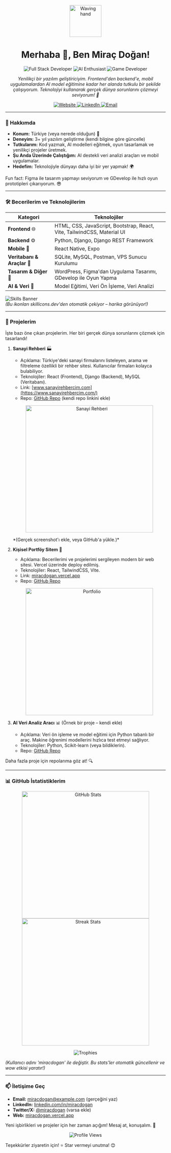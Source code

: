 <p align="center">
  <img src="https://media.giphy.com/media/hvRJCLFzcasrR4ia7z/giphy.gif" width="100" alt="Waving hand">
</p>

<h1 align="center">Merhaba 👋, Ben Miraç Doğan!</h1>

<p align="center">
  <img src="https://img.shields.io/badge/Full%20Stack%20Developer-%F0%9F%9A%80-blueviolet?style=for-the-badge&logo=react" alt="Full Stack Developer">
  <img src="https://img.shields.io/badge/AI%20Enthusiast-%F0%9F%A4%96-orange?style=for-the-badge&logo=tensorflow" alt="AI Enthusiast">
  <img src="https://img.shields.io/badge/Game%20Developer-%F0%9F%8E%AE-green?style=for-the-badge&logo=unity" alt="Game Developer">
</p>

<p align="center">
  <em>Yenilikçi bir yazılım geliştiriciyim. Frontend'den backend'e, mobil uygulamalardan AI model eğitimine kadar her alanda tutkulu bir şekilde çalışıyorum. Teknolojiyi kullanarak gerçek dünya sorunlarını çözmeyi seviyorum! 🚀</em>
</p>

<p align="center">
  <a href="https://miracdogan.vercel.app/">
    <img src="https://img.shields.io/website?label=Kişisel%20Sitem&style=for-the-badge&url=https%3A%2F%2Fmiracdogan.vercel.app%2F" alt="Website">
  </a>
  <a href="https://www.linkedin.com/in/miracdogan/">
    <img src="https://img.shields.io/badge/LinkedIn-%230077B5?style=for-the-badge&logo=linkedin&logoColor=white" alt="LinkedIn">
  </a>
  <a href="mailto:miracdogan@example.com">
    <img src="https://img.shields.io/badge/Email-%23D14836?style=for-the-badge&logo=gmail&logoColor=white" alt="Email">
  </a>
</p>

---

### 🌟 Hakkımda
- **Konum:** Türkiye (veya nerede olduğun) 📍
- **Deneyim:** 3+ yıl yazılım geliştirme (kendi bilgine göre güncelle)
- **Tutkularım:** Kod yazmak, AI modelleri eğitmek, oyun tasarlamak ve yenilikçi projeler üretmek.
- **Şu Anda Üzerinde Çalıştığım:** AI destekli veri analizi araçları ve mobil uygulamalar.
- **Hedefim:** Teknolojiyle dünyayı daha iyi bir yer yapmak! 🌍

Fun fact: Figma ile tasarım yapmayı seviyorum ve GDevelop ile hızlı oyun prototipleri çıkarıyorum. 😎

---

### 🛠️ Becerilerim ve Teknolojilerim

| Kategori | Teknolojiler |
|----------|--------------|
| **Frontend** 🌐 | HTML, CSS, JavaScript, Bootstrap, React, Vite, TailwindCSS, Material UI |
| **Backend** ⚙️ | Python, Django, Django REST Framework |
| **Mobile** 📱 | React Native, Expo |
| **Veritabanı & Araçlar** 💾 | SQLite, MySQL, Postman, VPS Sunucu Kurulumu |
| **Tasarım & Diğer** 🎨 | WordPress, Figma'dan Uygulama Tasarımı, GDevelop ile Oyun Yapma |
| **AI & Veri** 🤖 | Model Eğitimi, Veri Ön İşleme, Veri Analizi |

![Skills Banner](https://skillicons.dev/icons?i=html,css,js,bootstrap,react,vite,tailwind,materialui,python,django,sqlite,mysql,figma,wordpress)  
*(Bu ikonları skillicons.dev'den otomatik çekiyor – harika görünüyor!)*

---

### 🚀 Projelerim
İşte bazı öne çıkan projelerim. Her biri gerçek dünya sorunlarını çözmek için tasarlandı!

1. **Sanayi Rehberi** 🏭  
   - Açıklama: Türkiye'deki sanayi firmalarını listeleyen, arama ve filtreleme özellikli bir rehber sitesi. Kullanıcılar firmaları kolayca bulabiliyor.  
   - Teknolojiler: React (Frontend), Django (Backend), MySQL (Veritabanı).  
   - Link: [www.sanayirehbercim.com](https://www.sanayirehbercim.com/)  
   - Repo: [GitHub Repo](https://github.com/miracdogan/sanayirehberi) (kendi repo linkini ekle)  
   <p align="center"><img src="https://via.placeholder.com/600x300?text=Sanayi+Rehberi+Screenshot" alt="Sanayi Rehberi" width="400"></p>  
   *(Gerçek screenshot'ı ekle, veya GitHub'a yükle.)*

2. **Kişisel Portföy Sitem** 💼  
   - Açıklama: Becerilerimi ve projelerimi sergileyen modern bir web sitesi. Vercel üzerinde deploy edilmiş.  
   - Teknolojiler: React, TailwindCSS, Vite.  
   - Link: [miracdogan.vercel.app](https://miracdogan.vercel.app/)  
   - Repo: [GitHub Repo](https://github.com/miracdogan/portfolio)  
   <p align="center"><img src="https://via.placeholder.com/600x300?text=Portfolio+Screenshot" alt="Portfolio" width="400"></p>

3. **AI Veri Analiz Aracı** 📊 (Örnek bir proje – kendi ekle)  
   - Açıklama: Veri ön işleme ve model eğitimi için Python tabanlı bir araç. Makine öğrenimi modellerini hızlıca test etmeyi sağlıyor.  
   - Teknolojiler: Python, Scikit-learn (veya bildiklerin).  
   - Repo: [GitHub Repo](https://github.com/miracdogan/ai-tool)

Daha fazla proje için repolarıma göz at! 🔍

---

### 📊 GitHub İstatistiklerim
<p align="center">
  <img src="https://github-readme-stats.vercel.app/api?username=miracdogan&theme=radical&hide_border=true&include_all_commits=true&count_private=true" alt="GitHub Stats" width="400">
  <img src="https://github-readme-streak-stats.herokuapp.com/?user=miracdogan&theme=radical&hide_border=true" alt="Streak Stats" width="400">
</p>

<p align="center">
  <img src="https://github-profile-trophy.vercel.app/?username=miracdogan&theme=radical&no-frame=true" alt="Trophies">
</p>

*(Kullanıcı adını 'miracdogan' ile değiştir. Bu stats'ler otomatik güncellenir ve wow etkisi yaratır!)*

---

### 📫 İletişime Geç
- **Email:** miracdogan@example.com (gerçeğini yaz)
- **LinkedIn:** [linkedin.com/in/miracdogan](https://www.linkedin.com/in/miracdogan/)
- **Twitter/X:** [@miracdogan](https://twitter.com/miracdogan) (varsa ekle)
- **Web:** [miracdogan.vercel.app](https://miracdogan.vercel.app/)

Yeni işbirlikleri ve projeler için her zaman açığım! Mesaj at, konuşalım. 💬

<p align="center">
  <img src="https://komarev.com/ghpvc/?username=miracdogan&label=Profile%20views&color=0e75b6&style=flat" alt="Profile Views">
</p>

Teşekkürler ziyaretin için! ⭐ Star vermeyi unutma! 😊
